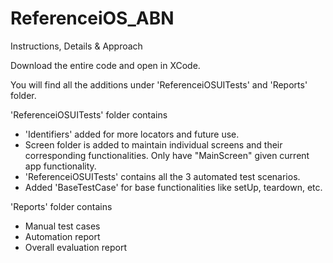 
# ReferenceiOS_ABN
Instructions, Details & Approach

Download the entire code and open in XCode.

You will find all the additions under 'ReferenceiOSUITests' and 'Reports' folder.

'ReferenceiOSUITests' folder contains 
- 'Identifiers' added for more locators and future use. 
- Screen folder is added to maintain individual screens and their corresponding functionalities. Only have "MainScreen" given current app functionality.
- 'ReferenceiOSUITests' contains all the 3 automated test scenarios.
- Added 'BaseTestCase' for base functionalities like setUp, teardown, etc.

'Reports' folder contains
- Manual test cases
- Automation report
- Overall evaluation report

